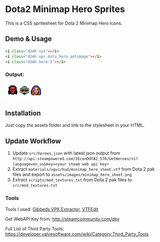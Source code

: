 # Dota2 Minimap Hero Sprites

This is a CSS spritesheet for Dota 2 Minimap Hero Icons.

## Demo & Usage

``` html
<i class="d2mh nyx"></i>
<i class="d2mh npc_dota_hero_antimage"></i>
<i class="d2mh hero-5"></i>
```

### Output:

![Output example](example.png)

## Installation

Just copy the assets folder and link to the stylesheet in your HTML.

## Update Workflow

1. Update `src/heroes.json` with latest json output from `http://api.steampowered.com/IEconDOTA2_570/GetHeroes/v1?language=en_us&key=<your steam web api key>`
2. Extract `materials/vgui/hud/minimap_hero_sheet.vtf` from Dota 2 pak files and export to `assets/images/minimap_hero_sheet.png`
3. Extract `scripts/mod_textures.txt` from Dota 2 pak files to `src/mod_textures.txt`

### Tools

Tools I used: [Gibbeds VPK Extractor](https://developer.valvesoftware.com/wiki/Gibbeds_VPK_Extractor), [VTFEdit](https://developer.valvesoftware.com/wiki/VTFEdit)

Get WebAPI Key from: http://steamcommunity.com/dev

Full List of Third Party Tools: https://developer.valvesoftware.com/wiki/Category:Third_Party_Tools

